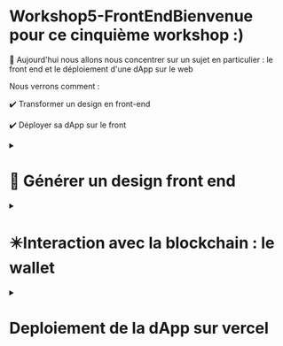 # Workshop5-FrontEndBienvenue pour ce cinquième workshop :)

🧵 Aujourd'hui nous allons nous concentrer sur un sujet en particulier : le front end et le déploiement d'une dApp sur le web

Nous verrons comment : 

✔️ Transformer un design en front-end 

✔️ Déployer sa dApp sur le front 


<details>
  <summary>
  <h1>🤝 Générer un design front end  </h1>
  </summary>
Lors d'un hackathon, vous serez peut-être ammené à créer un front-end, qui sera l'interface de votre produit. Un outil permet de rapidement créer un front-end à partir d'un design : plasmic. Vous avez 2 options :
  Soit créer un design sur Figma, et implémenter un plugin plasmic afin de transformer ce design en code. 
  Soit créer un design directement sur Plasmic. 

  Je choisis de réaliser le design sur Figma, n'hésitez pas à essayer sur plasmic ! 
  
 
  </details>
  

<details>
  <summary>
  <h1>✴️Interaction avec la blockchain : le wallet </h1>
  </summary>
 Précédemment, nous avons créer sur la blockchain Algorand, un compte et nous avons effectué notre première transaction. Pour créer une vrai dApp ou décentralized Application, nous souhaitons implémenter une


</details>

<details>
  <summary>
  <h1> Deploiement de la dApp sur vercel  </h1>
  </summary>


</details>

